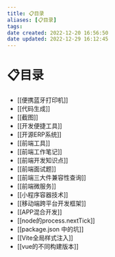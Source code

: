 ```yaml
---
title: 📋目录
aliases: [📋目录]
tags: 
date created: 2022-12-20 16:56:50
date updated: 2022-12-29 16:12:45
---
```


# 📋目录

- [[便携蓝牙打印机]]
- [[代码生成]]
- [[截图]]
- [[开发便捷工具]]
- [[开源ERP系统]]
- [[前端工具]]
- [[前端工作笔记]]
- [[前端开发知识点]]
- [[前端面试题]]
- [[前端三大件兼容性查询]]
- [[前端微服务]]
- [[小程序容器技术]]
- [[移动端跨平台开发框架]]
- [[APP混合开发]]
- [[node的process.nextTick]]
- [[package.json 中的坑]]
- [[Vite全局样式注入]]
- [[vue的不同构建版本]]

